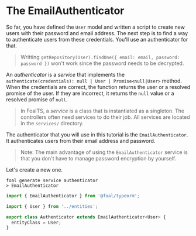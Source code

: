 # The EmailAuthenticator

So far, you have defined the `User` model and written a script to create new users with their password and email address. The next step is to find a way to authenticate users from these credentials. You'll use an authenticator for that.

> Writting `getRepository(User).findOne({ email: email, password: password })` won't work since the password needs to be decrypted.

An *authenticator* is a *service* that implements the `authenticate(credentials): null | User | Promise<null|User>` method. When the credentials are correct, the function returns the user or a resolved promise of the user. If they are incorrect, it returns the `null` value or a resolved promise of `null`.

> In FoalTS, a *service* is a class that is instantiated as a singleton. The controllers often need services to do their job. All services are located in the `services/` directory.

The authenticator that you will use in this tutorial is the `EmailAuthenticator`. It authenticates users from their email address and password.

> Note: The main advantage of using the `EmailAuthenticator` service is that you don't have to manage password encryption by yourself.

Let's create a new one.

```
foal generate service authenticator
> EmailAuthenticator
```

```typescript
import { EmailAuthenticator } from '@foal/typeorm';

import { User } from '../entities';

export class Authenticator extends EmailAuthenticator<User> {
  entityClass = User;
}

```
